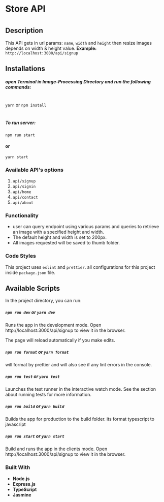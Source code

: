 # Store API
#
## Description
This API gets in url params: `name`, `width` and `height` then resize images depends on width & height value.
__Example:__ `http://localhost:3000/api/signup`

## Installations

##### open Terminal in Image-Processing Directory and run the following commands:
#
`yarn` or `npm install`
#
##### To run server:
`npm run start`
#### or
`yarn start`

### Available API's options
1. `api/signup`
2. `api/signin`
3. `api/home`
4. `api/contact`
5. `api/about`


### Functionality
- user can query endpoint using various params and queries to retrieve an image with a specified height and width.
- The default height and width is set to 200px.
- All images requested will be saved to thumb folder.

### Code Styles
This project uses `eslint` and `prettier`. all configurations for this project inside `package.json` file.

## Available Scripts

In the project directory, you can run:

##### `npm run dev` or `yarn dev`

Runs the app in the development mode.
Open http://localhost:3000/api/signup to view it in the browser.

The page will reload automatically if you make edits.

##### `npm run format` or `yarn format`
will format by prettier and will also see if any lint errors in the console.


##### `npm run test` or `yarn test`

Launches the test runner in the interactive watch mode.
See the section about running tests for more information.

##### `npm run build` or `yarn build`

Builds the app for production to the build folder.
its format typescript to javascript

##### `npm run start` or `yarn start`

Build and runs the app in the clients mode.
Open http://localhost:3000/api/signup to view it in the browser.


### Built With
- **Node.js**
- **Express.js**
- **TypeScript**
- **Jasmine**